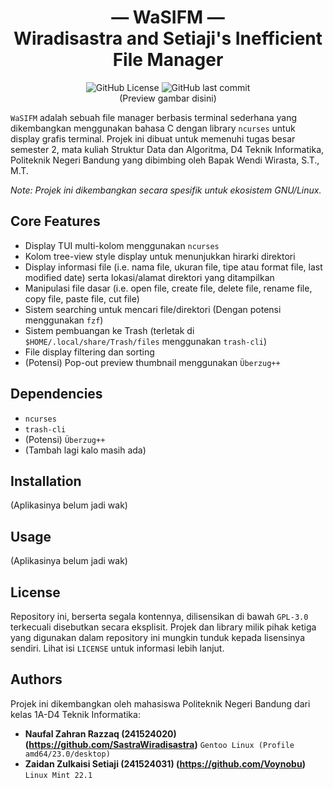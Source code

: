 <h1 align="center">— WaSIFM —<br/>Wiradisastra and Setiaji's Inefficient File Manager</h1>

<p align="center">
  <img alt="GitHub License" src="https://img.shields.io/github/license/SastraWiradisastra/WaSIFM_TUBES-SDA-PRAKTEK-D4">
  <img alt="GitHub last commit" src="https://img.shields.io/github/last-commit/SastraWiradisastra/WaSIFM_TUBES-SDA-PRAKTEK-D4">
  <br/> (Preview gambar disini)
</p>


`WaSIFM` adalah sebuah file manager berbasis terminal sederhana yang dikembangkan menggunakan bahasa C dengan library `ncurses` untuk display grafis terminal. Projek ini dibuat untuk memenuhi tugas besar semester 2, mata kuliah Struktur Data dan Algoritma, D4 Teknik Informatika, Politeknik Negeri Bandung yang dibimbing oleh Bapak Wendi Wirasta, S.T., M.T.

*Note: Projek ini dikembangkan secara spesifik untuk ekosistem GNU/Linux.* 


## **Core Features**
- Display TUI multi-kolom menggunakan `ncurses`
- Kolom tree-view style display untuk menunjukkan hirarki direktori
- Display informasi file (i.e. nama file, ukuran file, tipe atau format file, last modified date) serta lokasi/alamat direktori yang ditampilkan
- Manipulasi file dasar (i.e. open file, create file, delete file, rename file, copy file, paste file, cut file)
- Sistem searching untuk mencari file/direktori (Dengan potensi menggunakan `fzf`)
- Sistem pembuangan ke Trash (terletak di `$HOME/.local/share/Trash/files` menggunakan `trash-cli`)
- File display filtering dan sorting
- (Potensi) Pop-out preview thumbnail menggunakan `Überzug++`


## **Dependencies**
- `ncurses`
- `trash-cli`
- (Potensi) `Überzug++`
- (Tambah lagi kalo masih ada)


## **Installation**
(Aplikasinya belum jadi wak)


## **Usage**
(Aplikasinya belum jadi wak)


## **License**
Repository ini, berserta segala kontennya, dilisensikan di bawah `GPL-3.0` terkecuali disebutkan secara eksplisit. Projek dan library milik pihak ketiga yang digunakan dalam repository ini mungkin tunduk kepada lisensinya sendiri. Lihat isi `LICENSE` untuk informasi lebih lanjut.


## **Authors**
Projek ini dikembangkan oleh mahasiswa Politeknik Negeri Bandung dari kelas 1A-D4 Teknik Informatika: 
- **Naufal Zahran Razzaq (241524020) (https://github.com/SastraWiradisastra)** `Gentoo Linux (Profile amd64/23.0/desktop)` 
- **Zaidan Zulkaisi Setiaji (241524031) (https://github.com/Voynobu)** `Linux Mint 22.1`
